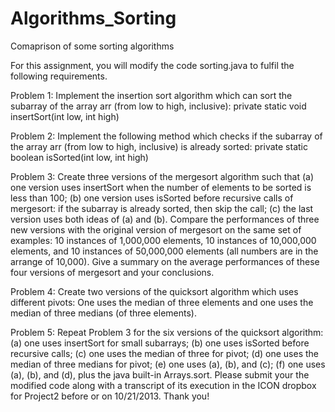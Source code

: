 Algorithms_Sorting
==================

Comaprison of some sorting algorithms

For this assignment, you will modify the code sorting.java to fulfil the following requirements.


Problem 1: Implement the insertion sort algorithm which can sort the subarray of the array
arr (from low to high, inclusive): 
private static void insertSort(int low, int high) 


Problem 2: Implement the following method which checks if the subarray of the array arr
(from low to high, inclusive) is already sorted: 
private static boolean isSorted(int low, int high) 


Problem 3: Create three versions of the mergesort algorithm such that (a) one version uses
insertSort when the number of elements to be sorted is less than 100; (b) one version uses
isSorted before recursive calls of mergesort: if the subarray is already sorted, then skip the
call; (c) the last version uses both ideas of (a) and (b). Compare the performances of three
new versions with the original version of mergesort on the same set of examples: 10
instances of 1,000,000 elements, 10 instances of 10,000,000 elements, and 10 instances of
50,000,000 elements (all numbers are in the arrange of 10,000). Give a summary on the
average performances of these four versions of mergesort and your conclusions.


Problem 4: Create two versions of the quicksort algorithm which uses different pivots: One
uses the median of three elements and one uses the median of three medians (of three
elements).


Problem 5: Repeat Problem 3 for the six versions of the quicksort algorithm: (a) one uses
insertSort for small subarrays; (b) one uses isSorted before recursive calls; (c) one uses the
median of three for pivot; (d) one uses the median of three medians for pivot; (e) one uses
(a), (b), and (c); (f) one uses (a), (b), and (d), plus the java built-in Arrays.sort.
Please submit your the modified code along with a transcript of its execution in the ICON dropbox
for Project2 before or on 10/21/2013.
Thank you! 
